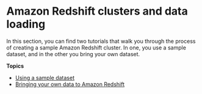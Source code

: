 # Amazon Redshift clusters and data loading<a name="data-loading"></a>

In this section, you can find two tutorials that walk you through the process of creating a sample Amazon Redshift cluster\. In one, you use a sample dataset, and in the other you bring your own dataset\.

**Topics**
+ [Using a sample dataset](sample-data-load.md)
+ [Bringing your own data to Amazon Redshift](bring-own-data.md)